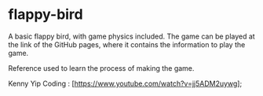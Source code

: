 # flappy-bird

A basic flappy bird, with game physics included.
The game can be played at the link of the GitHub pages, where it contains the information
to play the game.

Reference used to learn the process of making the game.
 
Kenny Yip Coding : [https://www.youtube.com/watch?v=jj5ADM2uywg];